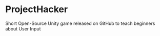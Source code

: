 # ProjectHacker
​Short Open-Source Unity game released on GitHub to teach beginners about User Input
